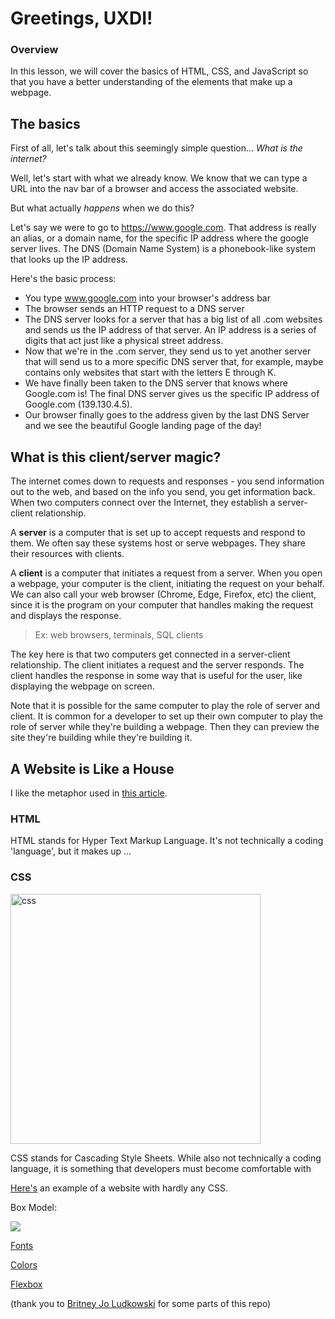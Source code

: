# Greetings, UXDI!

### Overview

In this lesson, we will cover the basics of HTML, CSS, and JavaScript so that you have a better understanding of the elements that make up a webpage. 

## The basics

First of all, let's talk about this seemingly simple question... *What is the internet?*

Well, let's start with what we already know. We know that we can type a URL into the nav bar of a browser and access the associated website. 

But what actually *happens* when we do this?

Let's say we were to go to https://www.google.com. That address is really an alias, or a domain name, for the specific IP address where the google server lives. The DNS (Domain Name System) is a phonebook-like system that looks up the IP address.

Here's the basic process:

- You type www.google.com into your browser's address bar
- The browser sends an HTTP request to a DNS server
- The DNS server looks for a server that has a big list of all .com websites and sends us the IP address of that server. An IP address is a series of digits that act just like a physical street address.
- Now that we're in the .com server, they send us to yet another server that will send us to a more specific DNS server that, for example, maybe contains only websites that start with the letters E through K.
- We have finally been taken to the DNS server that knows where Google.com is! The final DNS server gives us the specific IP address of Google.com (139.130.4.5).
- Our browser finally goes to the address given by the last DNS Server and we see the beautiful Google landing page of the day!

## What is this client/server magic?

The internet comes down to requests and responses - you send information out to the web, and based on the info you send, you get information back. When two computers connect over the Internet, they establish a server-client relationship.

A **server** is a computer that is set up to accept requests and respond to them. We often say these systems host or serve webpages. They share their resources with clients.

A **client** is a computer that initiates a request from a server. When you open a webpage, your computer is the client, initiating the request on your behalf. We can also call your web browser (Chrome, Edge, Firefox, etc) the client, since it is the program on your computer that handles making the request and displays the response.
  > Ex: web browsers, terminals, SQL clients
  
The key here is that two computers get connected in a server-client relationship. The client initiates a request and the server responds. The client handles the response in some way that is useful for the user, like displaying the webpage on screen.

Note that it is possible for the same computer to play the role of server and client. It is common for a developer to set up their own computer to play the role of server while they're building a webpage. Then they can preview the site they're building while they're building it.

## A Website is Like a House

I like the metaphor used in [this article](https://generalassemb.ly/blog/website-is-like-a-house/).



### HTML

HTML stands for Hyper Text Markup Language. It's not technically a coding 'language', but it makes up ...


### CSS

<img src="https://media.giphy.com/media/yYSSBtDgbbRzq/giphy.gif" alt="css" width="400"/>


CSS stands for Cascading Style Sheets. While also not technically a coding language, it is something that developers must become comfortable with 

[Here's](http://www.brokenlandbar.com/) an example of a website with hardly any CSS.


Box Model:

![](https://www.topalovich.com/wp-content/uploads/2017/09/Box_Model.png)



[Fonts](https://fonts.google.com/)

[Colors](https://htmlcolorcodes.com/color-picker/)

[Flexbox](https://css-tricks.com/snippets/css/a-guide-to-flexbox/)




(thank you to [Britney Jo Ludkowski](https://git.generalassemb.ly/britneyjolud) for some parts of this repo)

